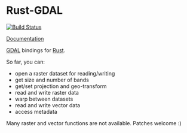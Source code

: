 # Rust-GDAL

[![Build Status](https://travis-ci.org/georust/rust-gdal.png?branch=master)](https://travis-ci.org/georust/rust-gdal)

[Documentation](https://georust.github.io/rust-gdal)

[GDAL](http://gdal.org/) bindings for [Rust](http://www.rust-lang.org/).

So far, you can:

* open a raster dataset for reading/writing
* get size and number of bands
* get/set projection and geo-transform
* read and write raster data
* warp between datasets
* read and write vector data
* access metadata

Many raster and vector functions are not available. Patches welcome :)

